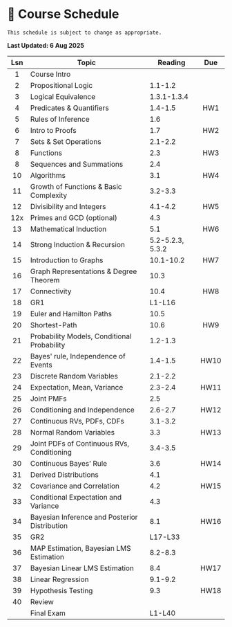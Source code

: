 # 📆 Course Schedule

```{note}
This schedule is subject to change as appropriate.
```
**Last Updated: 6 Aug 2025**

|Lsn| Topic                                           | Reading           | Due |
|:-:|-------------------------------------------------|-------------------|:---:|
|1  | Course Intro                                    |                   |     |
|2  | Propositional Logic                             | 1.1-1.2           |     |
|3  | Logical Equivalence                             | 1.3.1-1.3.4       |     |
|4  | Predicates & Quantifiers                        | 1.4-1.5           | HW1 |
|5  | Rules of Inference                              | 1.6               |     |
|6  | Intro to Proofs                                 | 1.7               | HW2 |
|7  | Sets & Set Operations                           | 2.1-2.2           |     |
|8  | Functions                                       | 2.3               | HW3 |
|8  | Sequences and Summations                        | 2.4               |     |
|10 | Algorithms                                      | 3.1               | HW4 |
|11 | Growth of Functions & Basic Complexity          | 3.2-3.3           |     |
|12 | Divisibility and Integers                       | 4.1-4.2           | HW5 |
|12x| Primes and GCD (optional)                       | 4.3               |     |
|13 | Mathematical Induction                          | 5.1               | HW6 |
|14 | Strong Induction & Recursion                    | 5.2-5.2.3, 5.3.2  |     |
|15 | Introduction to Graphs                          | 10.1-10.2         | HW7 |
|16 | Graph Representations & Degree Theorem          | 10.3              |     |
|17 | Connectivity                                    | 10.4              | HW8 |
|18 | GR1                                             | L1-L16            |     |
|19 | Euler and Hamilton Paths                        | 10.5              |     |
|20 | Shortest-Path                                   | 10.6              | HW9 |
|21 | Probability Models, Conditional Probability     | 1.2-1.3           |     |
|22 | Bayes' rule, Independence of Events             | 1.4-1.5           | HW10|
|23 | Discrete Random Variables                       | 2.1-2.2           |     |
|24 | Expectation, Mean, Variance                     | 2.3-2.4           | HW11|
|25 | Joint PMFs                                      | 2.5               |     |
|26 | Conditioning and Independence                   | 2.6-2.7           | HW12|
|27 | Continuous RVs, PDFs, CDFs                      | 3.1-3.2           |     |
|28 | Normal Random Variables                         | 3.3               | HW13|
|29 | Joint PDFs of Continuous RVs, Conditioning      | 3.4-3.5           |     |
|30 | Continuous Bayes’ Rule                          | 3.6               | HW14|
|31 | Derived Distributions                           | 4.1               |     |
|32 | Covariance and Correlation                      | 4.2               | HW15|
|33 | Conditional Expectation and Variance            | 4.3               |     |
|34 | Bayesian Inference and Posterior Distribution   | 8.1               | HW16|
|35 | GR2                                             | L17-L33           |     |
|36 | MAP Estimation, Bayesian LMS Estimation         | 8.2-8.3           |     |
|37 | Bayesian Linear LMS Estimation                  | 8.4               | HW17|
|38 | Linear Regression                               | 9.1-9.2           |     |
|39 | Hypothesis Testing                              | 9.3               | HW18|
|40 | Review                                          |                   |     |
|   | Final Exam                                      | L1-L40            |     |
   


